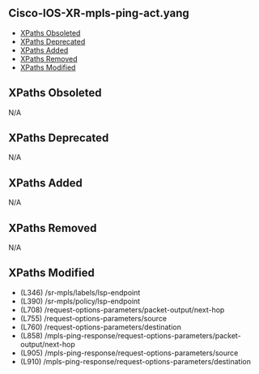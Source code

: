 ## Cisco-IOS-XR-mpls-ping-act.yang

- [XPaths Obsoleted](#xpaths-obsoleted)
- [XPaths Deprecated](#xpaths-deprecated)
- [XPaths Added](#xpaths-added)
- [XPaths Removed](#xpaths-removed)
- [XPaths Modified](#xpaths-modified)

## XPaths Obsoleted

N/A

## XPaths Deprecated

N/A

## XPaths Added

N/A

## XPaths Removed

N/A

## XPaths Modified

- (L346)	/sr-mpls/labels/lsp-endpoint
- (L390)	/sr-mpls/policy/lsp-endpoint
- (L708)	/request-options-parameters/packet-output/next-hop
- (L755)	/request-options-parameters/source
- (L760)	/request-options-parameters/destination
- (L858)	/mpls-ping-response/request-options-parameters/packet-output/next-hop
- (L905)	/mpls-ping-response/request-options-parameters/source
- (L910)	/mpls-ping-response/request-options-parameters/destination

